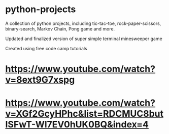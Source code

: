 # python-projects
A collection of python projects, including tic-tac-toe, rock-paper-scissors, binary-search, Markov Chain, Pong game and more. 

Updated and finalized version of super simple terminal minesweeper game

Created using free code camp tutorials

# https://www.youtube.com/watch?v=8ext9G7xspg

# https://www.youtube.com/watch?v=XGf2GcyHPhc&list=RDCMUC8butISFwT-Wl7EV0hUK0BQ&index=4
